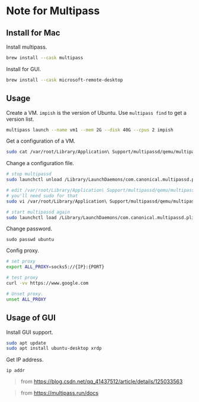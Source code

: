 # Note for Multipass

## Install for Mac
Install multipass.
```bash
brew install --cask multipass
```

Install for GUI.
```bash
brew install --cask microsoft-remote-desktop
```

## Usage
Create a VM. `impish` is the version of Ubuntu. Use `multipass find` to get a version list.
```bash
multipass launch --name vm1 --mem 2G --disk 40G --cpus 2 impish
```

Get a configuration of a VM.
```bash
sudo cat /var/root/Library/Application\ Support/multipassd/qemu/multipassd-vm-instances.json
```

Change a configuration file.
```bash
# stop multipassd 
sudo launchctl unload /Library/LaunchDaemons/com.canonical.multipassd.plist

# edit /var/root/Library/Application\ Support/multipassd/qemu/multipassd-vm-instances.json
# you'll need sudo for that
sudo vi /var/root/Library/Application\ Support/multipassd/qemu/multipassd-vm-instances.json

# start multipassd again
sudo launchctl load /Library/LaunchDaemons/com.canonical.multipassd.plist
```

Change password.
```
sudo passwd ubuntu
```

Config proxy.
```bash
# set proxy
export ALL_PROXY=socks5://{IP}:{PORT}

# test proxy
curl -vv https://www.google.com

# Unset proxy.
unset ALL_PROXY
```


## Usage of GUI
Install GUI support.
```bash
sudo apt update
sudo apt install ubuntu-desktop xrdp
```

Get IP address.
```
ip addr
```


> from https://blog.csdn.net/qq_41437512/article/details/125033563

> from https://multipass.run/docs
